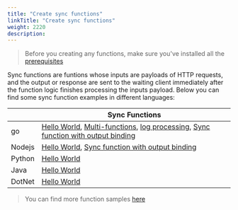 ```yaml
---
title: "Create sync functions"
linkTitle: "Create sync functions"
weight: 2220
description: 
---
```


> Before you creating any functions, make sure you've installed all the [prerequisites](../prerequisites)

Sync functions are funtions whose inputs are payloads of HTTP requests, and the output or response are sent to the waiting client immediately after the function logic finishes processing the inputs payload. Below you can find some sync function examples in different languages:

|           | Sync Functions |
|-----------|----------------|
| go        | [Hello World](https://github.com/OpenFunction/samples/tree/main/functions/knative/hello-world-go), [Multi-functions](https://github.com/OpenFunction/samples/tree/main/functions/knative/multiple-functions-go), [log processing](https://github.com/OpenFunction/samples/blob/main/functions/knative/logs-handler-function/LogsHandler.go), [Sync function with output binding](https://github.com/OpenFunction/samples/tree/main/functions/knative/with-output-binding) |
| Nodejs    | [Hello World](https://github.com/OpenFunction/samples/tree/main/functions/knative/hello-world-node), [Sync function with output binding](https://github.com/OpenFunction/samples/tree/main/functions/knative/with-output-binding-node) |
| Python    | [Hello World](https://github.com/OpenFunction/samples/tree/main/functions/knative/hello-world-python) |
| Java      | [Hello World](https://github.com/OpenFunction/samples/tree/main/functions/knative/hello-world-java) |
| DotNet    | [Hello World](https://github.com/OpenFunction/samples/tree/main/functions/knative/hello-world-dotnet) |

> You can find more function samples [here](../../../concepts/function_signatures/#samples)